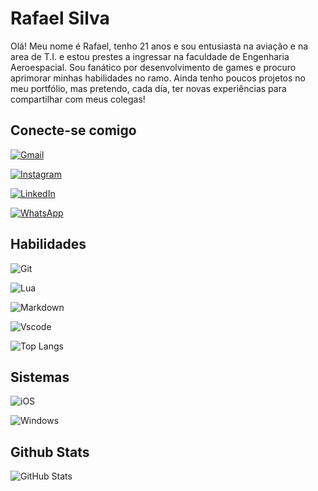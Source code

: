 # Rafael Silva
Olá! Meu nome é Rafael, tenho 21 anos e sou entusiasta na aviação e na area de T.I. e estou prestes a ingressar na faculdade de Engenharia Aeroespacial. Sou fanático por desenvolvimento de games e procuro aprimorar minhas habilidades no ramo. Ainda tenho poucos projetos no meu portfólio, mas pretendo, cada dia, ter novas experiências para compartilhar com meus colegas!

## Conecte-se comigo
[![Gmail](https://img.shields.io/badge/Gmail-333333?style=for-the-badge&logo=gmail&logoColor=red)](mailto:danielnestrovik504@gmail.com)

[![Instagram](https://img.shields.io/badge/-Instagram-%23E4405F?style=for-the-badge&logo=instagram&logoColor=white)](https://www.instagram.com/_rafaelsj/)

[![LinkedIn](https://img.shields.io/badge/LinkedIn-0077B5?style=for-the-badge&logo=linkedin&logoColor=white)](https://www.linkedin.com/in/rafael-silva-b00783263/)

[![WhatsApp](https://img.shields.io/badge/WhatsApp-25D366?style=for-the-badge&logo=whatsapp&logoColor=white)](https://wa.me/+5561995282549)


##  Habilidades
![Git](https://img.shields.io/badge/GIT-black?style=for-the-badge&logo=git&logoColor=E44C30)

![Lua](https://img.shields.io/badge/Lua-black?style=for-the-badge&logo=lua&logoColor=276DC3)

![Markdown](https://img.shields.io/badge/Markdown-000?style=for-the-badge&logo=markdown)

![Vscode](https://img.shields.io/badge/Vscode-black?style=for-the-badge&logo=visual-studio-code&logoColor=007ACC)

![Top Langs](https://github-readme-stats-git-masterrstaa-rickstaa.vercel.app/api/top-langs/?username=rafaelsj2002&layout=compact&bg_color=000&border_color=FF69B4&title_color=FF69B4&text_color=FFF)

## Sistemas
![iOS](https://img.shields.io/badge/iOS-000000?style=for-the-badge&logo=ios)

![Windows](https://img.shields.io/badge/Windows-000?style=for-the-badge&logo=windows&logoColor=2CA5E0)


## Github Stats
![GitHub Stats](https://github-readme-stats.vercel.app/api?username=rafaelsj2002&theme=transparent&bg_color=000&border_color=FF69B4&show_icons=true&icon_color=FF69B4&title_color=FF69B4&text_color=FFF)


